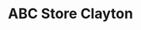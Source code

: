 ---
title: "ABC Store Clayton"
url: /clayton/abc-store-clayton-flowers-crossroads-way/
shop: Spirituosen
---